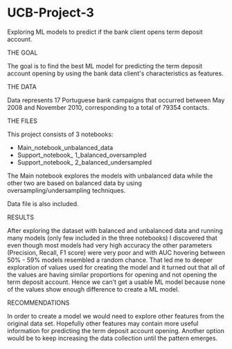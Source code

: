 # UCB-Project-3
Exploring ML models to predict if the bank client opens term deposit account.


THE GOAL

The goal is to find the best ML model for predicting the term deposit account opening by using the bank data client's characteristics as features.

THE DATA

Data represents 17 Portuguese bank campaigns that occurred between May 2008 and November 2010, corresponding to a total of 79354 contacts.

THE FILES

This project consists of 3 notebooks:
* Main_notebook_unbalanced_data
* Support_notebook_ 1_balanced_oversampled
* Support_notebook_ 2_balanced_undersampled

The Main notebook explores the models with unbalanced data while the other two are based on balanced data by using oversampling/undersampling techniques.

Data file is also included.


RESULTS

After exploring the dataset with balanced and unbalanced data and running many models (only few included in the three notebooks) I discovered that even though most models had very high accuracy the other parameters (Precision, Recall, F1 score) were very poor and with AUC hovering between 50% - 59% models resembled a random chance. That led me to deeper exploration of values used for creating the model and it turned out that all of the values are having similar proportions for opening and not opening the term deposit account. Hence we can't get a usable ML model because none of the values show enough difference to create a ML model. 


RECOMMENDATIONS

In order to create a model we would need to explore other features from the original data set. Hopefully other features may contain more useful information for predicting the term deposit account opening. Another option would be to keep increasing the data collection until the pattern emerges. 
